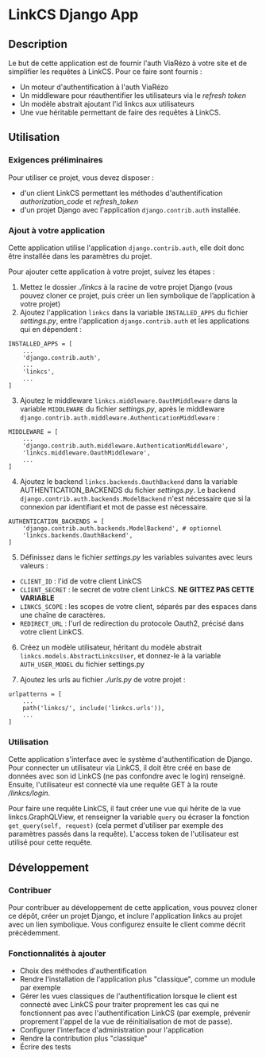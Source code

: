 # LinkCS Django App

## Description

Le but de cette application est de fournir l'auth ViaRézo à votre site et de simplifier les requêtes à LinkCS. Pour ce faire sont fournis :
- Un moteur d'authentification à l'auth ViaRézo
- Un middleware pour réauthentifier les utilisateurs via le _refresh token_
- Un modèle abstrait ajoutant l'id linkcs aux utilisateurs
- Une vue héritable permettant de faire des requêtes à LinkCS.

## Utilisation

### Exigences préliminaires

Pour utiliser ce projet, vous devez disposer :
- d'un client LinkCS permettant les méthodes d'authentification _authorization_code_ et _refresh_token_
- d'un projet Django avec l'application `django.contrib.auth` installée.

### Ajout à votre application

Cette application utilise l'application `django.contrib.auth`, elle doit donc être installée dans les paramètres du projet.

Pour ajouter cette application à votre projet, suivez les étapes :
1. Mettez le dossier _./linkcs_ à la racine de votre projet Django (vous pouvez cloner ce projet, puis créer un lien symbolique de l’application à votre projet)
2. Ajoutez l'application `linkcs` dans la variable `INSTALLED_APPS` du fichier _settings.py_, entre l'application `django.contrib.auth` et les applications qui en dépendent :
```
INSTALLED_APPS = [
    ...
    'django.contrib.auth',
    ...
    'linkcs',
    ...
]
```
3. Ajoutez le middleware `linkcs.middleware.OauthMiddleware` dans la variable `MIDDLEWARE` du fichier _settings.py_, après le middleware `django.contrib.auth.middleware.AuthenticationMiddleware` :
```
MIDDLEWARE = [
    ...
    'django.contrib.auth.middleware.AuthenticationMiddleware',
    'linkcs.middleware.OauthMiddleware',
    ...
]
```
4. Ajoutez le backend `linkcs.backends.OauthBackend` dans la variable AUTHENTICATION_BACKENDS du fichier _settings.py_. Le backend `django.contrib.auth.backends.ModelBackend` n'est nécessaire que si la connexion par identifiant et mot de passe est nécessaire.
```
AUTHENTICATION_BACKENDS = [
    'django.contrib.auth.backends.ModelBackend', # optionnel
    'linkcs.backends.OauthBackend',
]
```

5. Définissez dans le fichier _settings.py_ les variables suivantes avec leurs valeurs :
- `CLIENT_ID` : l'id de votre client LinkCS
- `CLIENT_SECRET` : le secret de votre client LinkCS. **NE GITTEZ PAS CETTE VARIABLE**
- `LINKCS_SCOPE` : les scopes de votre client, séparés par des espaces dans une chaîne de caractères.
- `REDIRECT_URL` : l'url de redirection du protocole Oauth2, précisé dans votre client LinkCS.

6. Créez un modèle utilisateur, héritant du modèle abstrait `linkcs.models.AbstractLinkcsUser`, et donnez-le à la variable `AUTH_USER_MODEL` du fichier settings.py

7. Ajoutez les urls au fichier _./urls.py_ de votre projet :
```
urlpatterns = [
    ...
    path('linkcs/', include('linkcs.urls')),
    ...
]
```

### Utilisation

Cette application s'interface avec le système d'authentification de Django. Pour connecter un utilisateur via LinkCS, il doit être créé en base de données avec son id LinkCS (ne pas confondre avec le login) renseigné. Ensuite, l'utilisateur est connecté via une requête GET à la route _/linkcs/login_.

Pour faire une requête LinkCS, il faut créer une vue qui hérite de la vue linkcs.GraphQLView, et renseigner la variable `query` ou écraser la fonction `get_query(self, request)` (cela permet d'utiliser par exemple des paramètres passés dans la requête). L'access token de l'utilisateur est utilisé pour cette requête.

## Développement

### Contribuer

Pour contribuer au développement de cette application, vous pouvez cloner ce dépôt, créer un projet Django, et inclure l'application linkcs au projet avec un lien symbolique. Vous configurez ensuite le client comme décrit précédemment.

### Fonctionnalités à ajouter

- Choix des méthodes d'authentification
- Rendre l'installation de l'application plus "classique", comme un module par exemple
- Gérer les vues classiques de l'authentification lorsque le client est connecté avec LinkCS pour traiter proprement les cas qui ne fonctionnent pas avec l'authentification LinkCS (par exemple, prévenir proprement l'appel de la vue de réinitialisation de mot de passe).
- Configurer l'interface d'administration pour l'application
- Rendre la contribution plus "classique"
- Écrire des tests

